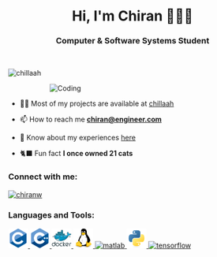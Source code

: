 <h1 align="center">Hi, I'm Chiran 👨🏾‍🚀</h1>
<h3 align="center">Computer & Software Systems Student</h3>
&nbsp;
<p align="left"> <img src="https://komarev.com/ghpvc/?username=chillaah&label=Profile%20views&color=0e75b6&style=flat" alt="chillaah" /> </p>

<img align = "right" alt = "Coding" width = "420" src = "[https://gifdb.com/gif/animated-man-computer-coding-nae6mec378lsg1i3.html](https://gifdb.com/gif/animated-man-computer-coding-nae6mec378lsg1i3.html?embed=true)">
&nbsp;
<!-- - 👯 I’m looking to collaborate on **robotics applications 🚀** -->

- 👨‍💻 Most of my projects are available at [chillaah](https://github.com/chillaah?tab=repositories)

- 📫 How to reach me **chiran@engineer.com**

- 📄 Know about my experiences [here](https://www.linkedin.com/in/chiranw/)

- 🐈‍⬛ Fun fact **I once owned 21 cats**

<h3 align="left">Connect with me:</h3>
<p align="left">
<a href="https://linkedin.com/in/chiranw" target="blank"><img align="center" src="https://raw.githubusercontent.com/rahuldkjain/github-profile-readme-generator/master/src/images/icons/Social/linked-in-alt.svg" alt="chiranw" height="30" width="40" /></a>
<!-- <a href="https://fb.com/cwalisundara" target="blank"><img align="center" src="https://raw.githubusercontent.com/rahuldkjain/github-profile-readme-generator/master/src/images/icons/Social/facebook.svg" alt="cwalisundara" height="30" width="40" /></a>
<a href="https://instagram.com/chillaah" target="blank"><img align="center" src="https://raw.githubusercontent.com/rahuldkjain/github-profile-readme-generator/master/src/images/icons/Social/instagram.svg" alt="chillaah" height="30" width="40" /></a>
</p> -->

<h3 align="left">Languages and Tools:</h3>
<p align="left"> <a href="https://www.cprogramming.com/" target="_blank" rel="noreferrer"> <img src="https://raw.githubusercontent.com/devicons/devicon/master/icons/c/c-original.svg" alt="c" width="40" height="40"/> </a> <a href="https://www.w3schools.com/cpp/" target="_blank" rel="noreferrer"> <img src="https://raw.githubusercontent.com/devicons/devicon/master/icons/cplusplus/cplusplus-original.svg" alt="cplusplus" width="40" height="40"/> </a> <a href="https://www.docker.com/" target="_blank" rel="noreferrer"> <img src="https://raw.githubusercontent.com/devicons/devicon/master/icons/docker/docker-original-wordmark.svg" alt="docker" width="40" height="40"/> </a> <a href="https://www.linux.org/" target="_blank" rel="noreferrer"> <img src="https://raw.githubusercontent.com/devicons/devicon/master/icons/linux/linux-original.svg" alt="linux" width="40" height="40"/> </a> <a href="https://www.mathworks.com/" target="_blank" rel="noreferrer"> <img src="https://upload.wikimedia.org/wikipedia/commons/2/21/Matlab_Logo.png" alt="matlab" width="40" height="40"/> </a> <a href="https://www.python.org" target="_blank" rel="noreferrer"> <img src="https://raw.githubusercontent.com/devicons/devicon/master/icons/python/python-original.svg" alt="python" width="40" height="40"/> </a> <a href="https://www.tensorflow.org" target="_blank" rel="noreferrer"> <img src="https://www.vectorlogo.zone/logos/tensorflow/tensorflow-icon.svg" alt="tensorflow" width="40" height="40"/> </a> </p>

